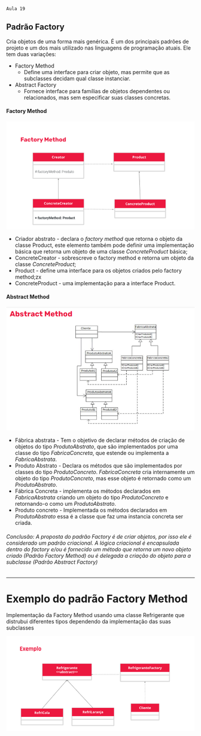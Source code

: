     Aula 19

## Padrão Factory

Cria objetos de uma forma mais genérica.
É um dos principais padrões de projeto e um dos mais utilizado nas linguagens de programação atuais. Ele tem duas variações:
- Factory Method
    - Define uma interface para criar objeto, mas permite que as subclasses decidam qual classe instanciar.
- Abstract Factory
    - Fornece interface para famílias de objetos dependentes ou relacionados, mas sem especificar suas classes concretas.

#### Factory Method
![App Screenshot](https://github.com/1pretom/CertifiedTechDeveloper/blob/main/Programacao-Orientada-a-Objetos/Aula19/factory-method.png?raw=true)
- Criador abstrato - declara o *factory method* que retorna o objeto da classe Product, este elemento também pode definir uma implementação básica que retorna um objeto de uma classe *ConcreteProduct* básica;
- ConcreteCreator - sobrescreve o factory method e retorna um objeto da classe *ConcreteProduct*;
- Product - define uma interface para os objetos criados pelo factory method;zx
- ConcreteProduct - uma implementação para a interface Product.

#### Abstract Method
![App Screenshot](https://github.com/1pretom/CertifiedTechDeveloper/blob/main/Programacao-Orientada-a-Objetos/Aula19/abstract-method.png?raw=true)
- Fábrica abstrata - Tem o objetivo de declarar métodos de criação de objetos do tipo *ProdutoAbstrato*, que são implementados por uma classe do tipo *FabricaConcreta*, que estende ou implementa a *FabricaAbstrata*.
- Produto Abstrato - Declara os métodos que são implementados por classes do tipo *ProdutoConcreto*. *FabricaConcreta* cria internamente um objeto do tipo *ProdutoConcreto*, mas esse objeto é retornado como um *ProdutoAbstrato*.
- Fábrica Concreta - implementa os métodos declarados em *FabricaAbstrata* criando um objeto do tipo *ProdutoConcreto* e retornando-o como um *ProdutoAbstrato*.
- Produto concreto - Implementada os métodos declarados em *ProdutoAbstrato* essa é a classe que faz uma instancia concreta ser criada.

###### Conclusão: A proposta do padrão *Factory* é de criar objetos, por isso ele é considerado um padrão criacional. A lógica criacional é encapsulada dentro do factory e/ou é fornecido um método que retorna um novo objeto criado (Padrão Factory Method) ou é delegada a criação do objeto para a subclasse (Padrão Abstract Factory)

***
# Exemplo do padrão Factory Method
Implementação da Factory Method usando uma classe Refrigerante que distrubui diferentes tipos dependendo da implementação das suas subclasses

![App Screenshot](UML-Exemplo-factory-method.png)